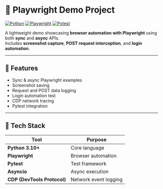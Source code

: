 # 🤖 Playwright Demo Project

[![Python](https://img.shields.io/badge/Python-3.10%2B-blue.svg)](https://www.python.org/)
[![Playwright](https://img.shields.io/badge/Playwright-Automation-green.svg)](https://playwright.dev/)
[![Pytest](https://img.shields.io/badge/Pytest-Testing-orange.svg)](https://pytest.org/)


A lightweight demo showcasing **browser automation with Playwright** using both **sync** and **async** APIs.  
Includes **screenshot capture**, **POST request interception**, and **login automation**.

---

## 🚀 Features
- Sync & async Playwright examples  
- Screenshot saving  
- Request and POST data logging  
- Login automation test  
- CDP network tracing  
- Pytest integration  

---

## 🧰 Tech Stack

| Tool | Purpose |
|------|----------|
| **Python 3.10+** | Core language |
| **Playwright** | Browser automation |
| **Pytest** | Test framework |
| **Asyncio** | Async execution |
| **CDP (DevTools Protocol)** | Network event logging |

